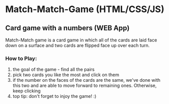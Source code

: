 # Match-Match-Game (HTML/CSS/JS)
## Card game with a numbers (WEB App)
Match-Match game is a card game in which all of the cards are laid face down on a surface and two cards are flipped face up over each turn. 
### How to Play:
1. the goal of the game - find all the pairs
2. pick two cards you like the most and click on them
3. if the number on the faces of the cards are the same, we've done with this two and are able to move forward to remaining ones. Otherwise, keep clicking
4. top tip: don't forget to injoy the game! :)
